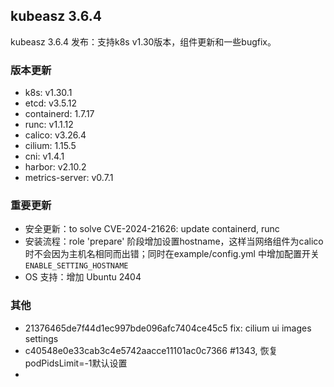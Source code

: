 ## kubeasz 3.6.4

kubeasz 3.6.4 发布：支持k8s v1.30版本，组件更新和一些bugfix。

### 版本更新

- k8s: v1.30.1
- etcd: v3.5.12
- containerd: 1.7.17
- runc: v1.1.12
- calico: v3.26.4
- cilium: 1.15.5
- cni: v1.4.1
- harbor: v2.10.2
- metrics-server: v0.7.1

### 重要更新

- 安全更新：to solve CVE-2024-21626: update containerd, runc
- 安装流程：role 'prepare' 阶段增加设置hostname，这样当网络组件为calico时不会因为主机名相同而出错；同时在example/config.yml 中增加配置开关`ENABLE_SETTING_HOSTNAME`
- OS 支持：增加 Ubuntu 2404

### 其他

- 21376465de7f44d1ec997bde096afc7404ce45c5 fix: cilium ui images settings
- c40548e0e33cab3c4e5742aacce11101ac0c7366 #1343, 恢复podPidsLimit=-1默认设置
- 
